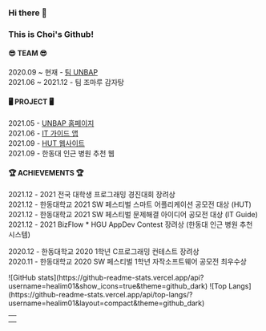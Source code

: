### Hi there 👋
### This is Choi's Github!   


#### 😎 TEAM 😎
2020.09 ~ 현재 - [팀 UNBAP](https://unbap.github.io/) <br>
2021.06 ~ 2021.12 - 팀 조마루 감자탕


#### 🖥 PROJECT 🖥
2021.05 - [UNBAP 홈페이지](https://unbap.github.io/) <br>
2021.06 - [IT 가이드 앱](https://github.com/healim01/it_guide) <br>
2021.09 - [HUT 웹사이트](https://hut.handong.us/) <br>
2021.09 - 한동대 인근 병원 추천 웹 


#### 🏆 ACHIEVEMENTS 🏆
2021.12 - 2021 전국 대학생 프로그래밍 경진대회 장려상 <br>
2021.12 - 한동대학교 2021 SW 페스티벌 스마트 어플리케이션 공모전 대상 (HUT) <br>
2021.12 - 한동대학교 2021 SW 페스티벌 문제해결 아이디어 공모전 대상 (IT Guide) <br>
2021.12 - 2021 BizFlow * HGU AppDev Contest 장려상 (한동대 인근 병원 추천 시스템)   <br>

2020.12 - 한동대학교 2020 1학년 C프로그래밍 컨테스트 장려상 <br>
2020.11 - 한동대학교 2020 SW 페스티벌 1학년 자작소프트웨어 공모전 최우수상 <br>

<table> <td> <tr>
![GitHub stats](https://github-readme-stats.vercel.app/api?username=healim01&show_icons=true&theme=github_dark)
  </tr> </td> <td> <tr>
![Top Langs](https://github-readme-stats.vercel.app/api/top-langs/?username=healim01&layout=compact&theme=github_dark)
  </tr> </td> </table>

